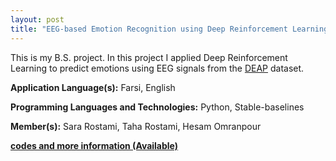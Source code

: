 ```yaml
---
layout: post
title: "EEG-based Emotion Recognition using Deep Reinforcement Learning"
---
```


This is my B.S. project. In this project I  applied Deep Reinforcement Learning to predict emotions using EEG signals from the [DEAP](https://www.eecs.qmul.ac.uk/mmv/datasets/deap/) dataset. 


**Application Language(s):** Farsi, English

**Programming Languages and Technologies:** Python, Stable-baselines

**Member(s):** Sara Rostami, Taha Rostami, Hesam Omranpour

**[codes and more information (Available)](https://github.com/SaraRostami/DeepRL_EmotionRecognition_UsingEEGsignals)**